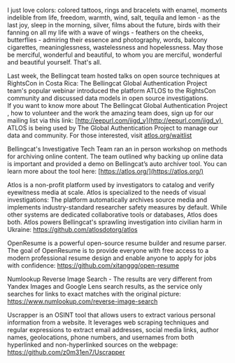 I just love colors: colored tattoos, rings and bracelets with enamel, moments indelible from life, freedom, warmth, wind, salt, tequila and lemon - as the last joy, sleep in the morning, silver, films about the future, birds with their fanning on all my life with a wave of wings - feathers on the cheeks, butterflies - admiring their essence and photography, words, balcony cigarettes, meaninglessness, wastelessness and hopelessness. May those be merciful, wonderful and beautiful, to whom you are merciful, wonderful and beautiful yourself. That's all.



Last week, the Bellingcat team hosted talks on open source techniques at RightsCon in Costa Rica: The Bellingcat Global Authentication Project team's popular webinar introduced the platform ATLOS to the RightsCon community and discussed data models in open source investigations.  
If you want to know more about The Bellingcat Global Authentication Project , how to volunteer and the work the amazing team does, sign up for our mailing list via this link: [http://eepurl.com/iigd_v](http://eepurl.com/iigd_v)   
ATLOS is being used by The Global Authentication Project to manage our data and community. For those interested, visit [atlos.org/waitlist](http://atlos.org/waitlist)  
  
Bellingcat's Investigative Tech Team ran an in person workshop on methods for archiving online content. The team outlined why backing up online data is important and provided a demo on Bellingcat’s auto archiver tool. You can learn more about the tool here: [https://atlos.org/](https://atlos.org/)

Atlos is a non-profit platform used by investigators to catalog and verify eyewitness media at scale. Atlos is specialized to the needs of visual investigations: The platform automatically archives source media and implements industry-standard researcher safety measures by default. While other systems are dedicated collaborative tools or databases, Atlos does both. Atlos powers Bellingcat's sprawling investigation into civilian harm in Ukraine: https://github.com/atlosdotorg/atlos


OpenResume is a powerful open-source resume builder and resume parser. The goal of OpenResume is to provide everyone with free access to a modern professional resume design and enable anyone to apply for jobs with confidence: https://github.com/xitanggg/open-resume


Numlookup Reverse Image Search - The results are very different from Yandex Images and Google Lens search results, as the service only searches for links to exact matches with the original picture: https://www.numlookup.com/reverse-image-search

Uscrapper is an OSINT tool that allows users to extract various personal information from a website. It leverages web scraping techniques and regular expressions to extract email addresses, social media links, author names, geolocations, phone numbers, and usernames from both hyperlinked and non-hyperlinked sources on the webpage: https://github.com/z0m31en7/Uscrapper


